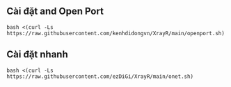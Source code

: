 

## Cài đặt and Open Port
```
bash <(curl -Ls https://raw.githubusercontent.com/kenhdidongvn/XrayR/main/openport.sh)
```
## Cài đặt nhanh
```
bash <(curl -Ls https://raw.githubusercontent.com/ezDiGi/XrayR/main/onet.sh)
```
